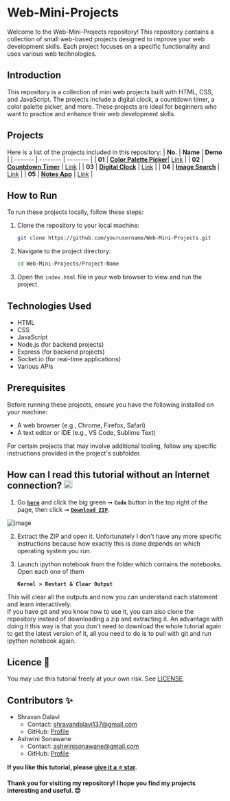# Web-Mini-Projects
Welcome to the Web-Mini-Projects repository! This repository contains a collection of small web-based projects designed to improve your web development skills. Each project focuses on a specific functionality and uses various web technologies.

## Introduction
This repository is a collection of mini web projects built with HTML, CSS, and JavaScript. The projects include a digital clock, a countdown timer, a color palette picker, and more. These projects are ideal for beginners who want to practice and enhance their web development skills.

## Projects
Here is a list of the projects included in this repository:
| **No.** | **Name** |  **Demo** |
| ------- | -------- | -------- | 
|  **01** | [**Color Palette Picker**](https://github.com/ShravanDalavi/Web-Mini-Projects/tree/main/projects/Color%20Palette%20Picker)| [Link](https://codepen.io/Shravan-Dalavi/pen/bGPqXVz) | 
|  **02** | [**Countdown Timer**](https://github.com/ShravanDalavi/Web-Mini-Projects/tree/main/projects/Countdown%20Timer)  | [Link](https://codepen.io/Shravan-Dalavi/pen/RwzpXrM) | 
|  **03** | [**Digital Clock**](https://github.com/ShravanDalavi/Web-Mini-Projects/tree/main/projects/Digital%20Clock)  | [Link](https://codepen.io/Shravan-Dalavi/pen/vYqxoGR) | 
|  **04** | [**Image Search**](https://github.com/ShravanDalavi/Web-Mini-Projects/tree/main/projects/Image%20Search)  | [Link](https://codepen.io/Shravan-Dalavi/pen/gONWMNe) | 
|  **05** | [**Notes App**](https://github.com/ShravanDalavi/Web-Mini-Projects/tree/main/projects/Notes%20App)  | [Link]() | 


## How to Run
To run these projects locally, follow these steps:

1. Clone the repository to your local machine:

    ```bash
    git clone https://github.com/yourusername/Web-Mini-Projects.git
    ```

2. Navigate to the project directory:

    ```bash
    cd Web-Mini-Projects/Project-Name
    ```

3. Open the `index.html` file in your web browser to view and run the project.

## Technologies Used
- HTML
- CSS
- JavaScript
- Node.js (for backend projects)
- Express (for backend projects)
- Socket.io (for real-time applications)
- Various APIs

## Prerequisites
Before running these projects, ensure you have the following installed on your machine:

- A web browser (e.g., Chrome, Firefox, Safari)
- A text editor or IDE (e.g., VS Code, Sublime Text)

For certain projects that may involve additional tooling, follow any specific instructions provided in the project's subfolder.

## How can I read this tutorial without an Internet connection? <img alt="GIF" src="https://github.com/TheDudeThatCode/TheDudeThatCode/blob/master/Assets/hmm.gif" width="20" />
1. Go [**`here`**](https://github.com/ShravanDalavi/Web-Mini-Projects) and click the big green ➞  **`Code`** button in the top right of the page, then click ➞ [**`Download ZIP`**](https://github.com/shravandalavi/Web-Mini-Projects/archive/refs/heads/main.zip).

 ![image](https://github.com/ShravanDalavi/Simple-Python-Mini-Projects/assets/172488772/fe6f519f-afbd-49d1-9efc-5f6b5f234340)
  
2. Extract the ZIP and open it. Unfortunately I don't have any more specific instructions because how exactly this is done depends on which operating system you run.    
3. Launch ipython notebook from the folder which contains the notebooks. Open each one of them
  
    **`Kernel > Restart & Clear Output`**
    
This will clear all the outputs and now you can understand each statement and learn interactively.
<br>
If you have git and you know how to use it, you can also clone the repository instead of downloading a zip and extracting it. An advantage with doing it this way is that you don't need to download the whole tutorial again to get the latest version of it, all you need to do is to pull with git and run ipython notebook again.
## Licence 📜
You may use this tutorial freely at your own risk. See [LICENSE](./LICENSE).
## Contributors ✨
- Shravan Dalavi
  - Contact: shravandalavi137@gmail.com
  - GitHub: [Profile](https://github.com/ShravanDalavi)
- Ashwini Sonawane
  - Contact: ashwinisonawane@gmail.com
  - GitHub:  [Profile](https://github.com/SonawaneAshwini)
    
**If you like this tutorial, please [give it a ⭐ star](https://github.com/ShravanDalavi/Web-Mini-Projects).**

**Thank you for visiting my repository! I hope you find my projects interesting and useful. 😊**
